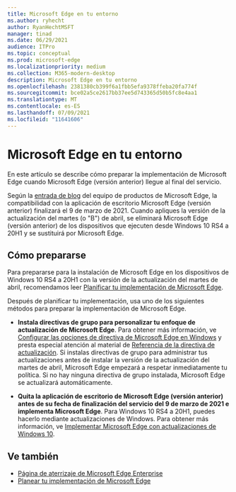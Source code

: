 ```yaml
---
title: Microsoft Edge en tu entorno
ms.author: ryhecht
author: RyanHechtMSFT
manager: tinad
ms.date: 06/29/2021
audience: ITPro
ms.topic: conceptual
ms.prod: microsoft-edge
ms.localizationpriority: medium
ms.collection: M365-modern-desktop
description: Microsoft Edge en tu entorno
ms.openlocfilehash: 2381380cb399f6a1fbb5efa9378ffeba20fa774f
ms.sourcegitcommit: bce02a5ce2617bb37ee5d743365d50b5fc8e4aa1
ms.translationtype: MT
ms.contentlocale: es-ES
ms.lasthandoff: 07/09/2021
ms.locfileid: "11641606"
---
```

# <a name="microsoft-edge-in-your-environment"></a>Microsoft Edge en tu entorno

En este artículo se describe cómo preparar la implementación de Microsoft Edge cuando Microsoft Edge (versión anterior) llegue al final del servicio.

Según la [entrada de blog](https://aka.ms/EdgeLegacyEOS) del equipo de productos de Microsoft Edge, la compatibilidad con la aplicación de escritorio Microsoft Edge (versión anterior) finalizará el 9 de marzo de 2021. Cuando apliques la versión de la actualización del martes (o "B") de abril, se eliminará Microsoft Edge (versión anterior) de los dispositivos que ejecuten desde Windows 10 RS4 a 20H1 y se sustituirá por Microsoft Edge.

## <a name="how-to-prepare"></a>Cómo prepararse

Para prepararse para la instalación de Microsoft Edge en los dispositivos de Windows 10 RS4 a 20H1 con la versión de la actualización del martes de abril, recomendamos leer [Planificar tu implementación de Microsoft Edge](deploy-edge-plan-deployment.md).

Después de planificar tu implementación, usa uno de los siguientes métodos para preparar la implementación de Microsoft Edge.

- **Instala directivas de grupo para personalizar tu enfoque de actualización de Microsoft Edge**. Para obtener más información, ve [Configurar las opciones de directiva de Microsoft Edge en Windows](configure-microsoft-edge.md) y presta especial atención al material de [Referencia de la directiva de actualización](microsoft-edge-update-policies.md). Si instalas directivas de grupo para administrar tus actualizaciones antes de instalar la versión de la actualización del martes de abril, Microsoft Edge empezará a respetar inmediatamente tu política. Si no hay ninguna directiva de grupo instalada, Microsoft Edge se actualizará automáticamente.

- **Quita la aplicación de escritorio de Microsoft Edge (versión anterior) antes de su fecha de finalización del servicio del 9 de marzo de 2021 e implementa Microsoft Edge**. Para Windows 10 RS4 a 20H1, puedes hacerlo mediante actualizaciones de Windows. Para obtener más información, ve [Implementar Microsoft Edge con actualizaciones de Windows 10](deploy-edge-with-windows-10-updates.md).

## <a name="see-also"></a>Ve también

- [Página de aterrizaje de Microsoft Edge Enterprise](https://aka.ms/EdgeEnterprise)
- [Planear tu implementación de Microsoft Edge](deploy-edge-plan-deployment.md)